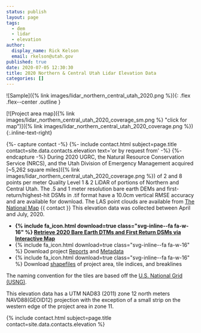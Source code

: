 ```yaml
---
status: publish
layout: page
tags:
  - dem
  - lidar
  - elevation
author:
  display_name: Rick Kelson
  email: rkelson@utah.gov
published: true
date: 2020-07-05 12:30:30
title: 2020 Northern & Central Utah Lidar Elevation Data
categories: []
---
```


![Sample]({% link images/lidar_northern_central_utah_2020.png %}){: .flex .flex--center .outline }

[![Project area map]({% link images/lidar_northern_central_utah_2020_coverage_sm.png %} "click for map")]({% link images/lidar_northern_central_utah_2020_coverage.png %}){:.inline-text-right}

{%- capture contact -%}
{%- include contact.html subject=page.title contact=site.data.contacts.elevation text='or by request from' -%}
{%- endcapture -%}
During 2020 UGRC, the Natural Resource Conservation Service (NRCS), and the Utah Division of Emergency Management acquired [~5,262 square miles]({% link images/lidar_northern_central_utah_2020_coverage.png %}) of 2 and 8 points per meter Quality Level 1 & 2 LiDAR of portions of Northern and Central Utah. The .5 and 1 meter resolution bare earth DEMs and first-return/highest-hit DSMs in .tif format have a 10.0cm vertical RMSE accuracy and are available for download. The LAS point clouds are available from [The National Map](https://apps.nationalmap.gov/downloader) {{ contact }} This elevation data was collected between April and July, 2020.

<ul class="dotless">
  <li>
    <strong>
      {% include fa_icon.html download=true class="svg-inline--fa fa-w-16" %} <a href="https://raster.utah.gov/?catGroup=.5%20Meter%20%7B2020%20Northern%20Central%20Utah%20LiDAR%7D,1%20Meter%20%7B2020%20Northern%20Central%20Utah%20LiDAR%7D&title=Northern%20Central%20Utah%202020%20LiDAR" target="_blank">Retrieve 2020 Bare Earth DTMs and First Return DSMs via Interactive Map</a>
    </strong>
  </li>
  <li>
    {% include fa_icon.html download=true class="svg-inline--fa fa-w-16" %} Download project <a href="https://storage.googleapis.com/state-of-utah-sgid-downloads/lidar/northen-central-utah-2020/NorthernCentralUtah_2020_Reports.zip" target="_blank">Reports</a> and <a href="https://storage.googleapis.com/state-of-utah-sgid-downloads/lidar/northen-central-utah-2020/NorthernCentralUtah_2020_Metadata.zip" target="_blank">Metadata</a>
  </li>
  <li>
    {% include fa_icon.html download=true class="svg-inline--fa fa-w-16" %} Download <a href="https://storage.googleapis.com/state-of-utah-sgid-downloads/lidar/northen-central-utah-2020/NorthernCentralUtah_2020_shps.zip" target="_blank">shapefiles</a> of project area, tile indices, and breaklines
  </li>
</ul>

The naming convention for the tiles are based off the [U.S. National Grid (USNG)](https://www.fgdc.gov/usng/how-to-read-usng/index_html).

This elevation data has a UTM NAD83 (2011) zone 12 north meters NAVD88(GEOID12) projection with the exception of a small strip on the western edge of the project area in zone 11.

{% include contact.html subject=page.title contact=site.data.contacts.elevation %}
